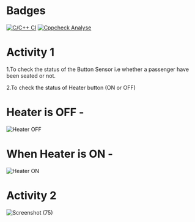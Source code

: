 # Badges
[![C/C++ CI](https://github.com/kishornaidu1/M2_Heater-button-/actions/workflows/c-cpp.yml/badge.svg)](https://github.com/kishornaidu1/M2_Heater-button-/actions/workflows/c-cpp.yml)
[![Cppcheck Analyse](https://github.com/kishornaidu1/M2_Heater-button-/actions/workflows/Cppcheck_Analyse.yml/badge.svg)](https://github.com/kishornaidu1/M2_Heater-button-/actions/workflows/Cppcheck_Analyse.yml)


# Activity 1

1.To check the status of the Button Sensor i.e whether a passenger have been seated or not.

2.To check the status of Heater button (ON or OFF)

# Heater is OFF -

![Heater OFF](https://user-images.githubusercontent.com/74306039/116534464-2faea180-a900-11eb-8456-c61076178820.png)

# When Heater is ON -

![Heater ON](https://user-images.githubusercontent.com/74306039/116534480-363d1900-a900-11eb-93ce-5a447b3b2c99.png)

# Activity 2

![Screenshot (75)](https://user-images.githubusercontent.com/74306039/116658988-8377c400-a9ae-11eb-8a8f-a482bf03ef6c.png)




